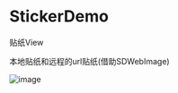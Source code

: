 # StickerDemo
贴纸View

本地贴纸和远程的url贴纸(借助SDWebImage)

![image](https://github.com/dzliangjing/StickerDemo/blob/master/snap.png)
